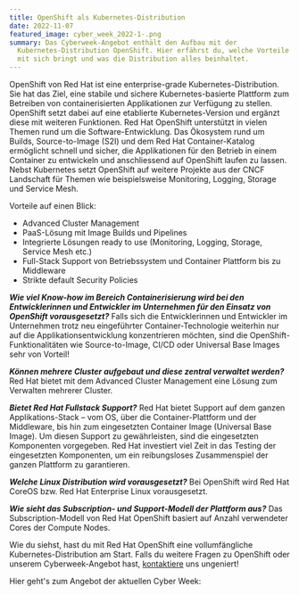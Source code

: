 ```yaml
---
title: OpenShift als Kubernetes-Distribution
date: 2022-11-07
featured_image: cyber_week_2022-1-.png
summary: Das Cyberweek-Angebot enthält den Aufbau mit der
  Kubernetes-Distribution OpenShift. Hier erfährst du, welche Vorteile OpenShift
  mit sich bringt und was die Distribution alles beinhaltet.
---
```

OpenShift von Red Hat ist eine enterprise-grade Kubernetes-Distribution. Sie hat das Ziel, eine stabile und sichere Kubernetes-basierte Plattform zum Betreiben von containerisierten Applikationen zur Verfügung zu stellen. OpenShift setzt dabei auf eine etablierte Kubernetes-Version und ergänzt diese mit weiteren Funktionen. Red Hat OpenShift unterstützt in vielen Themen rund um die Software-Entwicklung. Das Ökosystem rund um Builds, Source-to-Image (S2I) und dem Red Hat Container-Katalog ermöglicht schnell und sicher, die Applikationen für den Betrieb in einem Container zu entwickeln und anschliessend auf OpenShift laufen zu lassen. Nebst Kubernetes setzt OpenShift auf weitere Projekte aus der CNCF Landschaft für Themen wie beispielsweise Monitoring, Logging, Storage und Service Mesh.

Vorteile auf einen Blick:

* Advanced Cluster Management
* PaaS-Lösung mit Image Builds und Pipelines
* Integrierte Lösungen ready to use (Monitoring, Logging, Storage, Service Mesh etc.)
* Full-Stack Support von Betriebssystem und Container Plattform bis zu Middleware
* Strikte default Security Policies

***Wie viel Know-how im Bereich Containerisierung wird bei den Entwicklerinnen und Entwickler im Unternehmen für den Einsatz von OpenShift vorausgesetzt?***
Falls sich die Entwicklerinnen und Entwickler im Unternehmen trotz neu eingeführter Container-Technologie weiterhin nur auf die Applikationsentwicklung konzentrieren möchten, sind die OpenShift-Funktionalitäten wie Source-to-Image, CI/CD oder Universal Base Images sehr von Vorteil!

***Können mehrere Cluster aufgebaut und diese zentral verwaltet werden?***
Red Hat bietet mit dem Advanced Cluster Management eine Lösung zum Verwalten mehrerer Cluster.

***Bietet Red Hat Fullstack Support?***
Red Hat bietet Support auf dem ganzen Applikations-Stack – vom OS, über die Container-Plattform und der Middleware, bis hin zum eingesetzten Container Image (Universal Base Image). Um diesen Support zu gewährleisten, sind die eingesetzten Komponenten vorgegeben. Red Hat investiert viel Zeit in das Testing der eingesetzten Komponenten, um ein reibungsloses Zusammenspiel der ganzen Plattform zu garantieren.

***Welche Linux Distribution wird vorausgesetzt?***
Bei OpenShift wird Red Hat CoreOS bzw. Red Hat Enterprise Linux vorausgesetzt.

***Wie sieht das Subscription- und Support-Modell der Plattform aus?***
Das Subscription-Modell von Red Hat OpenShift basiert auf Anzahl verwendeter Cores der Compute Nodes. 

Wie du siehst, hast du mit Red Hat OpenShift eine vollumfängliche Kubernetes-Distribution am Start. Falls du weitere Fragen zu OpenShift oder unserem Cyberweek-Angebot hast, [kontaktiere](mailto:hello@appuio.ch) uns ungeniert! 

Hier geht's zum Angebot der aktuellen Cyber Week: